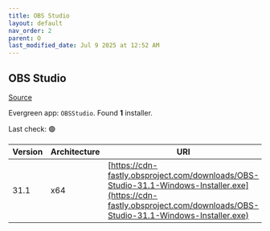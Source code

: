 ```yaml
---
title: OBS Studio
layout: default
nav_order: 2
parent: O
last_modified_date: Jul 9 2025 at 12:52 AM
---
```


## OBS Studio

[Source](https://obsproject.com/)

Evergreen app: `OBSStudio`. Found **1** installer.

Last check: 🟢

| Version | Architecture | URI                                                                                                                                                                    |
| ------- | ------------ | ---------------------------------------------------------------------------------------------------------------------------------------------------------------------- |
| 31.1    | x64          | [https://cdn-fastly.obsproject.com/downloads/OBS-Studio-31.1-Windows-Installer.exe](https://cdn-fastly.obsproject.com/downloads/OBS-Studio-31.1-Windows-Installer.exe) |
